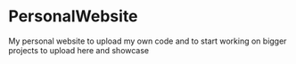 # PersonalWebsite
My personal website to upload my own code and to start working on bigger projects to upload here and showcase
